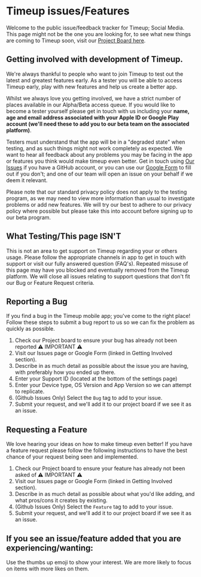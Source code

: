 # Timeup issues/Features
Welcome to the public issue/feedback tracker for Timeup; Social Media. This page might not be the one you are looking for, to see what new things are coming to Timeup soon, visit our [Project Board here](https://github.com/Devleaf-Studios/Timeup-Features/projects/1). 

## Getting involved with development of Timeup.
We're always thankful to people who want to join Timeup to test out the latest and greatest features early. As a tester you will be able to access Timeup early, play with new features and help us create a better app. 

Whilst we always love you getting involved, we have a strict number of places available in our Alpha/Beta access queue. If you would like to become a tester yourself please get in touch with us including your **name, age and email address associated with your Apple ID or Google Play account (we'll need these to add you to our beta team on the associated platform)**.

Testers must understand that the app will be in a "degraded state" when testing, and as such things might not work completely as expected. We want to hear all feedback about any problems you may be facing in the app or features you think would make timeup even better. Get in touch using [Our Issues](https://github.com/Devleaf-Studios/Timeup-Features/issues) if you have a GitHub account, or you can use our [Google Form](#) to fill out if you don't; and one of our team will open an issue on your behalf if we deem it relevant.

Please note that our standard privacy policy does not apply to the testing program, as we may need to view more information than usual to investigate problems or add new features. We will try our best to adhere to our privacy policy where possible but please take this into account before signing up to our beta program.

## What Testing/This page ISN'T
This is not an area to get support on Timeup regarding your or others usage. Please follow the appropriate channels in app to get in touch with support or visit our fully answered question (FAQ's). Repeated missuse of this page may have you blocked and eventually removed from the Timeup platform. We will close all issues relating to support questions that don't fit our Bug or Feature Request criteria.

## Reporting a Bug
If you find a bug in the Timeup mobile app; you've come to the right place! Follow these steps to submit a bug report to us so we can fix the problem as quickly as possible.

1. Check our Project board to ensure your bug has already not been reported ⚠️ IMPORTANT ⚠️
2. Visit our Issues page or Google Form (linked in Getting Involved section).
3. Describe in as much detail as possible about the issue you are having, with preferably how you ended up there.
4. Enter your Support ID (located at the bottom of the settings page)
5. Enter your Device type, OS Version and App Version so we can attempt to replicate.
6. (Github Issues Only) Select the `Bug` tag to add to your issue.
7. Submit your request, and we'll add it to our project board if we see it as an issue.

## Requesting a Feature
We love hearing your ideas on how to make timeup even better! If you have a feature request please follow the following instructions to have the best chance of your request being seen and implemented.


1. Check our Project board to ensure your feature has already not been asked of ⚠️ IMPORTANT ⚠️
2. Visit our Issues page or Google Form (linked in Getting Involved section).
3. Describe in as much detail as possible about what you'd like adding, and what pros/cons it creates by existing.
5. (Github Issues Only) Select the `Feature` tag to add to your issue.
6. Submit your request, and we'll add it to our project board if we see it as an issue.

## If you see an issue/feature added that you are experiencing/wanting:
Use the thumbs up emoji to show your interest. We are more likely to focus on items with more likes on them.

